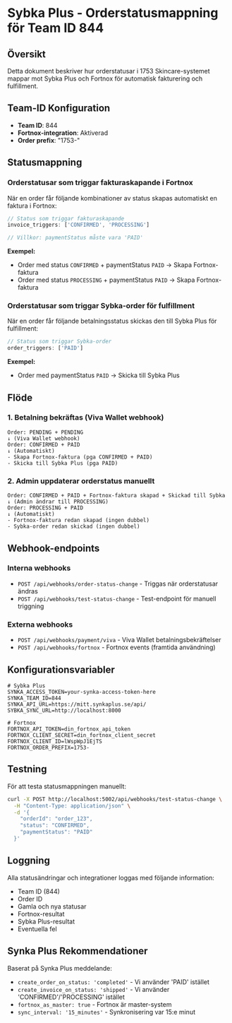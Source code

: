 # Sybka Plus - Orderstatusmappning för Team ID 844

## Översikt

Detta dokument beskriver hur orderstatusar i 1753 Skincare-systemet mappar mot Sybka Plus och Fortnox för automatisk fakturering och fulfillment.

## Team-ID Konfiguration

- **Team ID**: 844
- **Fortnox-integration**: Aktiverad
- **Order prefix**: "1753-"

## Statusmappning

### Orderstatusar som triggar fakturaskapande i Fortnox

När en order får följande kombinationer av status skapas automatiskt en faktura i Fortnox:

```typescript
// Status som triggar fakturaskapande
invoice_triggers: ['CONFIRMED', 'PROCESSING']

// Villkor: paymentStatus måste vara 'PAID'
```

**Exempel:**
- Order med status `CONFIRMED` + paymentStatus `PAID` → Skapa Fortnox-faktura
- Order med status `PROCESSING` + paymentStatus `PAID` → Skapa Fortnox-faktura

### Orderstatusar som triggar Sybka-order för fulfillment

När en order får följande betalningsstatus skickas den till Sybka Plus för fulfillment:

```typescript
// Status som triggar Sybka-order
order_triggers: ['PAID']
```

**Exempel:**
- Order med paymentStatus `PAID` → Skicka till Sybka Plus

## Flöde

### 1. Betalning bekräftas (Viva Wallet webhook)
```
Order: PENDING + PENDING
↓ (Viva Wallet webhook)
Order: CONFIRMED + PAID
↓ (Automatiskt)
- Skapa Fortnox-faktura (pga CONFIRMED + PAID)
- Skicka till Sybka Plus (pga PAID)
```

### 2. Admin uppdaterar orderstatus manuellt
```
Order: CONFIRMED + PAID + Fortnox-faktura skapad + Skickad till Sybka
↓ (Admin ändrar till PROCESSING)
Order: PROCESSING + PAID
↓ (Automatiskt)
- Fortnox-faktura redan skapad (ingen dubbel)
- Sybka-order redan skickad (ingen dubbel)
```

## Webhook-endpoints

### Interna webhooks
- `POST /api/webhooks/order-status-change` - Triggas när orderstatusar ändras
- `POST /api/webhooks/test-status-change` - Test-endpoint för manuell triggning

### Externa webhooks
- `POST /api/webhooks/payment/viva` - Viva Wallet betalningsbekräftelser
- `POST /api/webhooks/fortnox` - Fortnox events (framtida användning)

## Konfigurationsvariabler

```env
# Sybka Plus
SYNKA_ACCESS_TOKEN=your-synka-access-token-here
SYNKA_TEAM_ID=844
SYNKA_API_URL=https://mitt.synkaplus.se/api/
SYBKA_SYNC_URL=http://localhost:8000

# Fortnox
FORTNOX_API_TOKEN=din_fortnox_api_token
FORTNOX_CLIENT_SECRET=din_fortnox_client_secret
FORTNOX_CLIENT_ID=lWspWpJ1EjTS
FORTNOX_ORDER_PREFIX=1753-
```

## Testning

För att testa statusmappningen manuellt:

```bash
curl -X POST http://localhost:5002/api/webhooks/test-status-change \
  -H "Content-Type: application/json" \
  -d '{
    "orderId": "order_123",
    "status": "CONFIRMED", 
    "paymentStatus": "PAID"
  }'
```

## Loggning

Alla statusändringar och integrationer loggas med följande information:
- Team ID (844)
- Order ID
- Gamla och nya statusar
- Fortnox-resultat
- Sybka Plus-resultat
- Eventuella fel

## Synka Plus Rekommendationer

Baserat på Synka Plus meddelande:
- `create_order_on_status: 'completed'` - Vi använder 'PAID' istället
- `create_invoice_on_status: 'shipped'` - Vi använder 'CONFIRMED'/'PROCESSING' istället
- `fortnox_as_master: true` - Fortnox är master-system
- `sync_interval: '15_minutes'` - Synkronisering var 15:e minut 